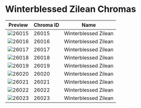 # Winterblessed Zilean Chromas

| Preview | Chroma ID | Name |
|---------|-----------|------|
| ![26015](https://raw.communitydragon.org/latest/plugins/rcp-be-lol-game-data/global/default/v1/champion-chroma-images/26/26015.png) | 26015 | Winterblessed Zilean |
| ![26016](https://raw.communitydragon.org/latest/plugins/rcp-be-lol-game-data/global/default/v1/champion-chroma-images/26/26016.png) | 26016 | Winterblessed Zilean |
| ![26017](https://raw.communitydragon.org/latest/plugins/rcp-be-lol-game-data/global/default/v1/champion-chroma-images/26/26017.png) | 26017 | Winterblessed Zilean |
| ![26018](https://raw.communitydragon.org/latest/plugins/rcp-be-lol-game-data/global/default/v1/champion-chroma-images/26/26018.png) | 26018 | Winterblessed Zilean |
| ![26019](https://raw.communitydragon.org/latest/plugins/rcp-be-lol-game-data/global/default/v1/champion-chroma-images/26/26019.png) | 26019 | Winterblessed Zilean |
| ![26020](https://raw.communitydragon.org/latest/plugins/rcp-be-lol-game-data/global/default/v1/champion-chroma-images/26/26020.png) | 26020 | Winterblessed Zilean |
| ![26021](https://raw.communitydragon.org/latest/plugins/rcp-be-lol-game-data/global/default/v1/champion-chroma-images/26/26021.png) | 26021 | Winterblessed Zilean |
| ![26022](https://raw.communitydragon.org/latest/plugins/rcp-be-lol-game-data/global/default/v1/champion-chroma-images/26/26022.png) | 26022 | Winterblessed Zilean |
| ![26023](https://raw.communitydragon.org/latest/plugins/rcp-be-lol-game-data/global/default/v1/champion-chroma-images/26/26023.png) | 26023 | Winterblessed Zilean |